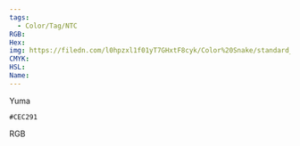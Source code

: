 ```yaml
---
tags:
  - Color/Tag/NTC
RGB:
Hex:
img: https://filedn.com/l0hpzxl1f01yT7GHxtF8cyk/Color%20Snake/standard_csv_to_svg//CEC291.svg
CMYK:
HSL:
Name:
---
```

Yuma
```palette
#CEC291
```
RGB
